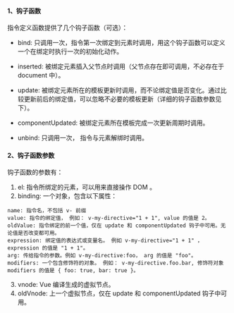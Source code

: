 #### 1、钩子函数
指令定义函数提供了几个钩子函数（可选）：

- bind: 只调用一次，指令第一次绑定到元素时调用，用这个钩子函数可以定义一个在绑定时执行一次的初始化动作。

- inserted: 被绑定元素插入父节点时调用（父节点存在即可调用，不必存在于 document 中）。

- update: 被绑定元素所在的模板更新时调用，而不论绑定值是否变化。通过比较更新前后的绑定值，可以忽略不必要的模板更新（详细的钩子函数参数见下）。

- componentUpdated: 被绑定元素所在模板完成一次更新周期时调用。

- unbind: 只调用一次， 指令与元素解绑时调用。
#### 2、钩子函数参数
钩子函数的参数有：

1. el: 指令所绑定的元素，可以用来直接操作 DOM 。
2. binding: 一个对象，包含以下属性：

```
name: 指令名，不包括 v- 前缀
value: 指令的绑定值， 例如： v-my-directive="1 + 1", value 的值是 2。
oldValue: 指令绑定的前一个值，仅在 update 和 componentUpdated 钩子中可用。无论值是否改变都可用。
expression: 绑定值的表达式或变量名。 例如 v-my-directive="1 + 1" ， expression 的值是 "1 + 1"。
arg: 传给指令的参数。例如 v-my-directive:foo， arg 的值是 "foo"。
modifiers: 一个包含修饰符的对象。 例如： v-my-directive.foo.bar, 修饰符对象 modifiers 的值是 { foo: true, bar: true }。
```

3. vnode: Vue 编译生成的虚拟节点。
4. oldVnode: 上一个虚拟节点，仅在 update 和 componentUpdated 钩子中可用。



